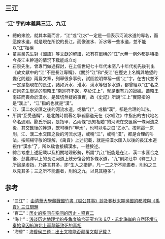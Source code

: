 
## 三江
### “江”字的本義與三江、九江
- 總的來說，就其本義而言，“江”或“江水”一定是一個表示河流水道的專名，而這條水道，就是現在所說的長江，而像淮水、沂水等一些水道，並不能以“江”相稱
- 童書業先生對《國語》等文獻的解讀，衹有在單稱的“江”水無一例外都是特指今長江主幹道的情況下纔能成立oj
- 石泉先生，曾專門做過探討，在上個世紀七十年代末至八十年代初先後刊出《故文獻中的“江”不是長江專稱》、《關於“江”和“長江”在歷史上名稱與地望的變化問題》兩篇文章，列舉很多事例，試圖說明單稱一個“江”字，在古代並不一定是指現在的長江，諸如沂水、淮水、漢水等很多水道，都曾經以“江”名之
- 石泉先生舉述的周昭王“南巡狩不返，卒於江上”，就是很有力的證據。蓋昭王南征而喪命於漢水，是確切無疑的事實，故《史記》所說“江上”實際指的是“漢上”，“江”指的也就是“漢”。
- 江、漢二水交匯之後的河流水道，或稱“江”，或稱“漢”，都是合理的叫法。
- 所謂“互受通稱”，是北魏時期著名學者酈道元在《水經注》中指出的古代地名命名通則。酈氏所說，是指甲、乙兩條“長短相若”的河流在交匯爲一條河流之後，其交匯後的幹道，既可稱作“甲水”，也可以名之曰“乙水”。按照這一原則，江、漢二水交匯之後的河流水道，或稱“江”，或稱“漢”，都是合理的叫法。按照楊守敬的理解，《禹貢》上述記載，就是把漢水匯入以後的長江水道視作“漢水”了，所以纔會接續漢水，一體敘述。
- 綜合考慮上述記載以及相關地理形勢，所謂“九江”衹能是在江、漢二水匯合之後、彭蠡澤以上的長江河道上歧分復合的多條水道，“九”則如汪中《釋三九》所論是虛指，乃甚言其多，即“生人之措辭，凡一二之所不能盡者，則約之三以見其多；三之所不能盡者，則約之九，以見其極多”。



## 参考

- “三江”： [由清華大學藏戰國竹書《越公其事》談及春秋末期吳國的都城與《禹貢》三江問題](https://mp.weixin.qq.com/s/1Tk-aPGGRIVyqfyjGNs8vA)
- “百二”：[历史的空间与空间的历史 - 释百二](https://book.douban.com/subject/1624384/)
- “海上”：[浅谈历史地理学的多角度综合研究方法 6/7 - 苏北海岸的自然环境与秦始皇因航海北上而颠簸致死的真相](http://www.bilibili.com/video/av9368341/#page=6)
- “海昏”：[海昏侯三题：出土文物能否颠覆文献记载？](https://mp.weixin.qq.com/s/03lisYMZ4Gn57wW2mPq4Bw)